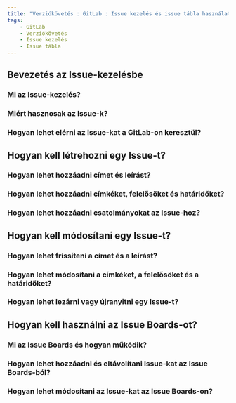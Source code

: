 ```yaml
---
title: "Verziókövetés : GitLab : Issue kezelés és issue tábla használata"
tags:
    - GitLab
    - Verziókövetés
    - Issue kezelés
    - Issue tábla
---
```


## Bevezetés az Issue-kezelésbe
### Mi az Issue-kezelés?
### Miért hasznosak az Issue-k?
### Hogyan lehet elérni az Issue-kat a GitLab-on keresztül?

## Hogyan kell létrehozni egy Issue-t?
### Hogyan lehet hozzáadni címet és leírást?
### Hogyan lehet hozzáadni címkéket, felelősöket és határidőket?
### Hogyan lehet hozzáadni csatolmányokat az Issue-hoz?

## Hogyan kell módosítani egy Issue-t?
### Hogyan lehet frissíteni a címet és a leírást?
### Hogyan lehet módosítani a címkéket, a felelősöket és a határidőket?
### Hogyan lehet lezárni vagy újranyitni egy Issue-t?

## Hogyan kell használni az Issue Boards-ot?
### Mi az Issue Boards és hogyan működik?
### Hogyan lehet hozzáadni és eltávolítani Issue-kat az Issue Boards-ból?
### Hogyan lehet módosítani az Issue-kat az Issue Boards-on?